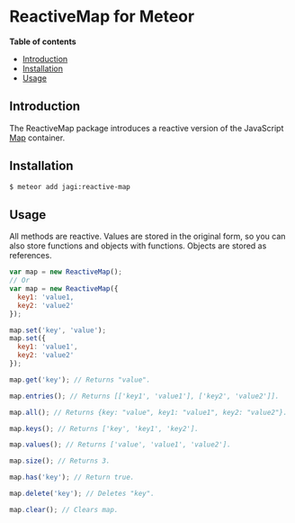 
# ReactiveMap for Meteor

**Table of contents**

- [Introduction](#introduction)
- [Installation](#installation)
- [Usage](#usage)

## Introduction

The ReactiveMap package introduces a reactive version of the JavaScript [Map](https://developer.mozilla.org/en-US/docs/Web/JavaScript/Reference/Global_Objects/Map) container.

## Installation

```sh
$ meteor add jagi:reactive-map
```

## Usage

All methods are reactive. Values are stored in the original form, so you can also store functions and objects with functions. Objects are stored as references.

```js
var map = new ReactiveMap();
// Or
var map = new ReactiveMap({
  key1: 'value1,
  key2: 'value2'
});

map.set('key', 'value');
map.set({
  key1: 'value1',
  key2: 'value2'
});

map.get('key'); // Returns "value".

map.entries(); // Returns [['key1', 'value1'], ['key2', 'value2']].

map.all(); // Returns {key: "value", key1: "value1", key2: "value2"}.

map.keys(); // Returns ['key', 'key1', 'key2'].

map.values(); // Returns ['value', 'value1', 'value2'].

map.size(); // Returns 3.

map.has('key'); // Return true.

map.delete('key'); // Deletes "key".

map.clear(); // Clears map.
```
